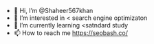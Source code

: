 - 👋 Hi, I’m @Shaheer567khan
- 👀 I’m interested in < search engine optimizaton
- 🌱 I’m currently learning <satndard study
- 📫 How to reach me https://seobash.co/



<!---
Shaheer567khan/Shaheer567khan is a ✨ special ✨ repository because its `README.md` (this file) appears on your GitHub profile.
You can click the Preview link to take a look at your changes.
--->
